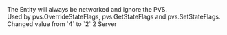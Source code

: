 <function name="FL_EDICT_ALWAYS" parent="pvs" type="libraryfield">
	<description>
		The Entity will always be networked and ignore the PVS.<br>
		Used by <page>pvs.OverrideStateFlags</page>,  <page>pvs.GetStateFlags</page> and <page>pvs.SetStateFlags</page>.
		<changed version="0.7">
			Changed value from `4` to `2`
		</changed>
	</description>
	<value>2</value>
	<realm>Server</realm>
</function>